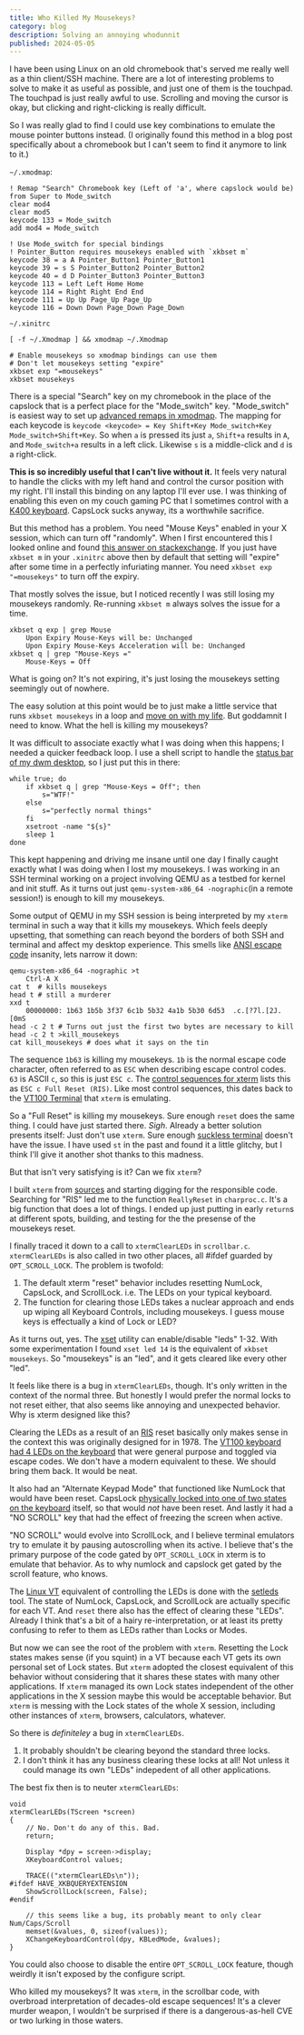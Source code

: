 ```yaml
---
title: Who Killed My Mousekeys?
category: blog
description: Solving an annoying whodunnit
published: 2024-05-05
---
```

I have been using Linux on an old chromebook that's served me really well as a thin client/SSH machine.
There are a lot of interesting problems to solve to make it as useful as possible, and just one of them is the touchpad.
The touchpad is just really awful to use. Scrolling and moving the cursor is okay, but clicking and right-clicking is really difficult.

So I was really glad to find I could use key combinations to emulate the mouse pointer buttons instead.
(I originally found this method in a blog post specifically about a chromebook but I can't seem to find it anymore to link to it.)

`~/.xmodmap`:
```
! Remap "Search" Chromebook key (Left of 'a', where capslock would be) from Super to Mode_switch
clear mod4
clear mod5
keycode 133 = Mode_switch
add mod4 = Mode_switch

! Use Mode_switch for special bindings
! Pointer_Button requires mousekeys enabled with `xkbset m`
keycode 38 = a A Pointer_Button1 Pointer_Button1
keycode 39 = s S Pointer_Button2 Pointer_Button2
keycode 40 = d D Pointer_Button3 Pointer_Button3
keycode 113 = Left Left Home Home
keycode 114 = Right Right End End
keycode 111 = Up Up Page_Up Page_Up
keycode 116 = Down Down Page_Down Page_Down
```

`~/.xinitrc`
```
[ -f ~/.Xmodmap ] && xmodmap ~/.Xmodmap

# Enable mousekeys so xmodmap bindings can use them
# Don't let mousekeys setting "expire"
xkbset exp "=mousekeys"
xkbset mousekeys
```

There is a special "Search" key on my chromebook in the place of the capslock that is a perfect place for the "Mode_switch" key. "Mode_switch" is easiest way to set up [advanced remaps in xmodmap](https://wiki.archlinux.org/title/xmodmap). The mapping for each keycode is `keycode <keycode> = Key Shift+Key Mode_switch+Key Mode_switch+Shift+Key`. So when `a` is pressed its just `a`, `Shift+a` results in `A`, and `Mode_switch+a` results in a left click. Likewise `s` is a middle-click and `d` is a right-click.

**This is so incredibly useful that I can't live without it.**
It feels very natural to handle the clicks with my left hand and control the cursor position with my right.
I'll install this binding on any laptop I'll ever use. I was thinking of enabling this even on my couch gaming PC that I sometimes control with a [K400 keyboard](https://www.logitech.com/en-us/products/keyboards/k400-plus-touchpad-keyboard.920-007119.html).
CapsLock sucks anyway, its a worthwhile sacrifice.

But this method has a problem.
You need "Mouse Keys" enabled in your X session, which can turn off "randomly".
When I first encountered this I looked online and found [this answer on stackexchange](https://askubuntu.com/a/1413625). If you just have `xkbset m` in your `.xinitrc` above then by default that setting will "expire" after some time in a perfectly infuriating manner. You need `xkbset exp "=mousekeys"` to turn off the expiry.

That mostly solves the issue, but I noticed recently I was still losing my mousekeys randomly.
Re-running `xkbset m` always solves the issue for a time.
```
xkbset q exp | grep Mouse
	Upon Expiry Mouse-Keys will be: Unchanged
	Upon Expiry Mouse-Keys Acceleration will be: Unchanged
xkbset q | grep "Mouse-Keys ="
	Mouse-Keys = Off
```
What is going on? It's not expiring, it's just losing the mousekeys setting seemingly out of nowhere.

The easy solution at this point would be to just make a little service that runs `xkbset mousekeys` in a loop and [move on with my life](https://xkcd.com/1495/).
But goddamnit I need to know. What the hell is killing my mousekeys?

It was difficult to associate exactly what I was doing when this happens; I needed a quicker feedback loop.
I use a shell script to handle the [status bar of my dwm desktop](https://dwm.suckless.org/status_monitor/), so I just put this in there:
```
while true; do
	if xkbset q | grep "Mouse-Keys = Off"; then
		s="WTF!"
	else
		s="perfectly normal things"
	fi
	xsetroot -name "${s}"
	sleep 1
done
```

This kept happening and driving me insane until one day I finally caught exactly what I was doing when I lost my mousekeys.
I was working in an SSH terminal working on a project involving QEMU as a testbed for kernel and init stuff.
As it turns out just `qemu-system-x86_64 -nographic`(in a remote session!) is enough to kill my mousekeys.

Some output of QEMU in my SSH session is being interpreted by my `xterm` terminal in such a way that it kills my mousekeys. Which feels deeply upsetting, that something can reach beyond the borders of both SSH and terminal and affect my desktop experience.
This smells like [ANSI escape code](https://en.wikipedia.org/wiki/ANSI_escape_code) insanity, lets narrow it down:
```
qemu-system-x86_64 -nographic >t
	Ctrl-A X
cat t  # kills mousekeys
head t # still a murderer
xxd t
	00000000: 1b63 1b5b 3f37 6c1b 5b32 4a1b 5b30 6d53  .c.[?7l.[2J.[0mS
head -c 2 t # Turns out just the first two bytes are necessary to kill
head -c 2 t >kill_mousekeys
cat kill_mousekeys # does what it says on the tin
```
The sequence `1b63` is killing my mousekeys.
`1b` is the normal escape code character, often referred to as `ESC` when describing escape control codes.
`63` is ASCII `c`, so this is just `ESC c`.
The [control sequences for xterm](https://www.xfree86.org/current/ctlseqs.html) lists this as `ESC c Full Reset (RIS)`.
Like most control sequences, this dates back to the [VT100 Terminal](https://vt100.net/docs/vt510-rm/RIS.html) that `xterm` is emulating.

So a "Full Reset" is killing my mousekeys.
Sure enough `reset` does the same thing.
I could have just started there. *Sigh*.
Already a better solution presents itself: Just don't use `xterm`.
Sure enough [suckless terminal](https://st.suckless.org/) doesn't have the issue.
I have used `st` in the past and found it a little glitchy, but I think I'll give it another shot thanks to this madness.

But that isn't very satisfying is it?
Can we fix `xterm`?

I built `xterm` from [sources](https://invisible-island.net/xterm/) and starting digging for the responsible code.
Searching for "RIS" led me to the function `ReallyReset` in `charproc.c`.
It's a big function that does a lot of things.
I ended up just putting in early `return`s at different spots, building, and testing for the the presense of the mousekeys reset.

I finally traced it down to a call to `xtermClearLEDs` in `scrollbar.c`.
`xtermClearLEDs` is also called in two other places, all #ifdef guarded by `OPT_SCROLL_LOCK`.
The problem is twofold:
1. The default xterm "reset" behavior includes resetting NumLock, CapsLock, and ScrollLock. i.e. The LEDs on your typical keyboard.
2. The function for clearing those LEDs takes a nuclear approach and ends up wiping all Keyboard Controls, including mousekeys. I guess mouse keys is effectually a kind of Lock or LED?

As it turns out, yes. The [xset](https://linux.die.net/man/1/xset) utility can enable/disable "leds" 1-32. With some experimentation I found `xset led 14` is the equivalent of `xkbset mousekeys`. So "mousekeys" is an "led", and it gets cleared like every other "led".

It feels like there is a bug in `xtermClearLEDs`, though. It's only written in the context of the normal three.
But honestly I would prefer the normal locks to not reset either, that also seems like annoying and unexpected behavior.
Why is xterm designed like this?

Clearing the LEDs as a result of an [RIS](https://vt100.net/docs/vt510-rm/RIS.html) reset basically only makes sense in the context this was originally designed for in 1978.
The [VT100 keyboard had 4 LEDs on the keyboard](https://vt100.net/docs/vt100-ug/chapter3.html) that were general purpose and toggled via escape codes.
We don't have a modern equivalent to these. We should bring them back. It would be neat.

It also had an "Alternate Keypad Mode" that functioned like NumLock that would have been reset. CapsLock [physically locked into one of two states on the keyboard](https://deskthority.net/wiki/DEC_VT100) itself, so that would *not* have been reset. And lastly it had a "NO SCROLL" key that had the effect of freezing the screen when active.

"NO SCROLL" would evolve into ScrollLock, and I believe terminal emulators try to emulate it by pausing autoscrolling when its active.
I believe that's the primary purpose of the code gated by `OPT_SCROLL_LOCK` in xterm is to emulate that behavior. As to why numlock and capslock get gated by the scroll feature, who knows.

The [Linux VT](https://en.wikipedia.org/wiki/Virtual_console) equivalent of controlling the LEDs is done with the [setleds](https://linux.die.net/man/1/setleds) tool.
The state of NumLock, CapsLock, and ScrollLock are actually specific for each VT.
And `reset` there also has the effect of clearing these "LEDs".
Already I think that's a bit of a hairy re-interpretation, or at least its pretty confusing to refer to them as LEDs rather than Locks or Modes.

But now we can see the root of the problem with `xterm`.
Resetting the Lock states makes sense (if you squint) in a VT because each VT gets its own personal set of Lock states.
But `xterm` adopted the closest equivalent of this behavior without considering that it shares these states with many other applications.
If `xterm` managed its own Lock states independent of the other applications in the X session maybe this would be acceptable behavior.
But `xterm` is messing with the Lock states of the whole X session, 
including other instances of `xterm`, browsers, calculators, whatever.

So there is *definiteley* a bug in `xtermClearLEDs`.
1. It probably shouldn't be clearing beyond the standard three locks.
2. I don't think it has any business clearing these locks at all!
Not unless it could manage its own "LEDs" indepedent of all other applications.

The best fix then is to neuter `xtermClearLEDs`:
```
void
xtermClearLEDs(TScreen *screen)
{
	// No. Don't do any of this. Bad.
	return;

    Display *dpy = screen->display;
    XKeyboardControl values;

    TRACE(("xtermClearLEDs\n"));
#ifdef HAVE_XKBQUERYEXTENSION
    ShowScrollLock(screen, False);
#endif

	// this seems like a bug, its probably meant to only clear Num/Caps/Scroll
    memset(&values, 0, sizeof(values));
    XChangeKeyboardControl(dpy, KBLedMode, &values);
}
```
You could also choose to disable the entire `OPT_SCROLL_LOCK` feature, though weirdly it isn't exposed by the configure script.

Who killed my mousekeys?
It was `xterm`, in the scrollbar code, with overbroad interpretation of decades-old escape sequences!
It's a clever murder weapon, I wouldn't be surprised if there is a dangerous-as-hell CVE or two lurking in those waters.
